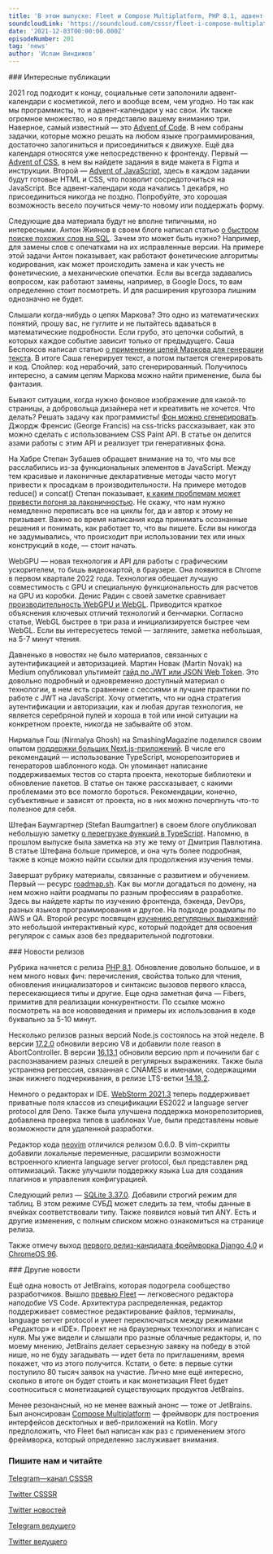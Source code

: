```yaml
---
title: 'В этом выпуске: Fleet и Compose Multiplatform, PHP 8.1, адвент-календари, гайд по JWT, статьи о цепях Маркова и фонетических алгоритмах, роадмапы по разным профессиям в IT.'
soundcloudLink: 'https://soundcloud.com/csssr/fleet-i-compose-multiplatform-php-81-gayd-po-jwt-tsepi-markova-roadmapy-po-it-professiyam'
date: '2021-12-03T00:00:00.000Z'
episodeNumber: 201
tag: 'news'
author: 'Ислам Виндижев'
---
```


<ParagraphWithImage imageName="manWithLaptop">
  ### Интересные публикации

2021 год подходит к концу, социальные сети заполонили адвент-календари с косметикой, лего и вообще всем, чем угодно. Но так как мы программисты, то и адвент-календари у нас свои. Их также огромное множество, но я представлю вашему вниманию три. Наверное, самый известный — это [Advent of Code](https://adventofcode.com/). В нем собраны задачки, которые можно решать на любом языке программирования, достаточно залогиниться и присоединиться к движухе. Ещё два календаря относятся уже непосредственно к фронтенду. Первый — [Advent of CSS](https://www.adventofcss.com/), в нем вы найдете задания в виде макета в Figma и инструкции. Второй — [Advent of JavaScript](https://www.adventofjs.com/), здесь в каждом задании будут готовые HTML и CSS, что позволит сосредоточиться на JavaScript. Все адвент-календари кода начались 1 декабря, но присоединиться никогда не поздно. Попробуйте, это хорошая возможность весело поучиться чему-то новому или поддержать форму.
</ParagraphWithImage>

Следующие два материала будут не вполне типичными, но интересными. Антон Жиянов в своем блоге написал статью [о быстром поиске похожих слов на SQL](https://antonz.ru/similar-words/). Зачем это может быть нужно? Например, для замены слов с опечатками на их исправленные версии. На примере этой задачи Антон показывает, как работают фонетические алгоритмы кодирования, как может происходить замена и как учесть не фонетические, а механические опечатки. Если вы всегда задавались вопросом, как работают замены, например, в Google Docs, то вам определенно стоит посмотреть. И для расширения кругозора лишним однозначно не будет.

Слышали когда-нибудь о цепях Маркова? Это одно из математических понятий, прошу вас, не гуглите и не пытайтесь вдаваться в математические подробности. Если грубо, это цепочки событий, в которых каждое событие зависит только от предыдущего. Саша Беспоясов написал статью [о применении цепей Маркова для генерации текста](https://bespoyasov.ru/blog/text-generation-with-markov-chains/). В итоге Саша генерирует текст, а потом пытается сгенерировать и код. Спойлер: код нерабочий, зато сгенерированный. Получилось интересно, а самим цепям Маркова можно найти применение, была бы фантазия.

Бывают ситуации, когда нужно фоновое изображение для какой-то страницы, а добровольца дизайнера нет и креативить не хочется. Что делать? Решать задачу как программисты! [Фон можно сгенерировать](https://css-tricks.com/creating-generative-patterns-with-the-css-paint-api/). Джордж Френсис (George Francis) на css-tricks рассказывает, как это можно сделать с использованием CSS Paint API. В статье он делится азами работы с этим API и реализует три генеративных фона.

На Хабре Степан Зубашев обращает внимание на то, что мы все расслабились из-за функциональных элементов в JavaScript. Между тем красивые и лаконичные декларативные методы часто могут привести к просадкам в производительности. На примере методов reduce() и concat() Степан показывает, [к каким проблемам может привести погоня за лаконичностью](https://habr.com/ru/post/590663/). Не скажу, что нам нужно немедленно переписать все на циклы for, да и автор к этому не призывает. Важно во время написания кода принимать осознанные решения и понимать, как работает то, что вы пишете. Если вы никогда не задумывались, что происходит при использовании тех или иных конструкций в коде, — стоит начать.

WebGPU — новая технология и API для работы с графическим ускорителем, то бишь видеокартой, в браузере. Она появится в Chrome в первом квартале 2022 года. Технология обещает лучшую совместимость с GPU и специальную функциональность для расчетов на GPU из коробки. Денис Радин с своей заметке сравнивает [производительность WebGPU и WebGL](https://pixelscommander.com/ru/javascript/webgpu-computations-performance-in-comparison-to-webgl/). Приводится краткое объяснения ключевых отличий технологий и бенчмарки. Согласно статье, WebGL быстрее в три раза и инициализируется быстрее чем WebGL. Если вы интересуетесь темой — загляните, заметка небольшая, на 5-7 минут чтения.

Давненько в новостях не было материалов, связанных с аутентификацией и авторизацией. Мартин Новак (Martin Novak) на Medium опубликовал ультимейт [гайд по JWT или JSON Web Token](https://betterprogramming.pub/jwt-ultimate-how-to-guide-with-best-practices-in-javascript-f7ba4c48dfbd). Это довольно подробный и одновременно доступный материал о технологии, в нем есть сравнение с сессиями и лучшие практики по работе с JWT на JavaScript. Хочу отметить, что ни одна стратегия аутентификации и авторизации, как и любая другая технология, не является серебряной пулей и хороша в той или иной ситуации на конкретном проекте, никогда не забывайте об этом.

Нирмалья Гош (Nirmalya Ghosh) на SmashingMagazine поделился своим опытом [поддержки больших Next.js-приложений](https://www.smashingmagazine.com/2021/11/maintain-large-nextjs-application/). В числе его рекомендаций — использование TypeScript, монорепозиториев и генераторов шаблонного кода. Он упоминает написание поддерживаемых тестов со старта проекта, некоторые библиотеки и обновление пакетов. В статье он также рассказывает, с какими проблемами это все помогло бороться. Рекомендации, конечно, субъективные и зависят от проекта, но в них можно почерпнуть что-то полезное для себя.

Штефан Баумгартнер (Stefan Baumgartner) в своем блоге опубликовал небольшую заметку [о перегрузке функций в TypeScript](https://fettblog.eu/typescript-function-overload/). Напомню, в прошлом выпуске была заметка на эту же тему от Дмитрия Павлютина. В статье Штефана больше примеров, и она чуть более подробная, также в конце можно найти ссылки для продолжения изучения темы.

Завершат рубрику материалы, связанные с развитием и обучением. Первый — ресурс [roadmap.sh](https://roadmap.sh/). Как вы могли догадаться по домену, на нем можно найти роадмапы по разным профессиям в разработке. Здесь вы найдете карты по изучению фронтенда, бэкенда, DevOps, разных языков программирования и другое. На подходе роадмапы по AWS и QA. Второй ресурс посвящен [изучению регулярных выражений](https://github.com/aykutkardas/regexlearn.com): это небольшой интерактивный курс, который подойдет для освоения регулярок с самых азов без предварительной подготовки.

<ParagraphWithImage imageName="laptopNews" >
  ### Новости релизов

Рубрика начнется с релиза [PHP 8.1](https://www.php.net/releases/8.1/en.php). Обновление довольно большое, и в нем много новых фич: перечисления, свойства только для чтения, обновления инициализаторов и синтаксис вызовов первого класса, пересекающиеся типы и другие. Еще одна заметная фича — Fibers, примитив для реализации конкурентности. По ссылке можно посмотреть на все нововведения и примеры их использования в коде буквально за 5-10 минут.
</ParagraphWithImage>

Несколько релизов разных версий Node.js состоялось на этой неделе. В версии [17.2.0](https://nodejs.org/en/blog/release/v17.2.0/) обновили версию V8 и добавили поле reason в AbortController. В версии [16.13.1](https://nodejs.org/en/blog/release/v16.13.1/) обновили версию npm и починили баг с распознаванием разных слешей в регулярных выражениях. Также была устранена регрессия, связанная с CNAMES и именами, содержащими знак нижнего подчеркивания, в релизе LTS-ветки [14.18.2](https://nodejs.org/en/blog/release/v14.18.2/).

Немного о редакторах и IDE. [WebStorm 2021.3](https://www.jetbrains.com/webstorm/whatsnew/) теперь поддерживает приватные поля классов из спецификации ES2022 и language server protocol для Deno. Также была улучшена поддержка монорепозиториев, добавлена проверка типов в шаблонах Vue, были представлены новые возможности для удаленной разработки.

Редактор кода [neovim](https://github.com/neovim/neovim/releases/tag/v0.6.0) отличился релизом 0.6.0. В vim-скрипты добавили локальные переменные, расширили возможности встроенного клиента language server protocol, был представлен ряд оптимизаций. Также улучшили поддержку языка Lua для создания плагинов и управления конфигурацией.

Следующий релиз — [SQLite 3.37.0](https://www.sqlite.org/releaselog/3_37_0.html). Добавили строгий режим для таблиц. В этом режиме СУБД может следить за тем, чтобы данные в ячейках соответствовали типу. Также появился новый тип ANY. Есть и другие изменения, с полным списком можно ознакомиться на странице релиза.

Также отмечу выход [первого релиз-кандидата фреймворка Django 4.0](https://www.djangoproject.com/weblog/2021/nov/22/django-40-rc1/) и [ChromeOS 96](https://chromereleases.googleblog.com/2021/11/stable-channel-update-for-chrome-os_30.html).

<ParagraphWithImage imageName="laptopNews" >
  ### Другие новости

Ещё одна новость от JetBrains, которая подогрела сообщество разработчиков. Вышло [превью Fleet](https://www.jetbrains.com/fleet/) — легковесного редактора наподобие VS Code. Архитектура распределенная, редактор поддерживает совместное редактирование файлов, терминалы, language server protocol и умеет переключаться между режимами «Редактор» и «IDE». Проект не на браузерных технологиях и написан с нуля. Мы уже видели и слышали про разные облачные редакторы, и, по моему мнению, JetBrains делает серьезную заявку на победу в этой нише, но не буду загадывать — идет бета по приглашениям, время покажет, что из этого получится. Кстати, о бете: в первые сутки поступило 80 тысяч заявок на участие. Лично мне ещё интересно, сколько в итоге он будет стоить и как монетизация Fleet будет соотноситься с монетизацией существующих продуктов JetBrains.
</ParagraphWithImage>

Менее резонансный, но не менее важный анонс — тоже от JetBrains. Был анонсирован [Compose Multiplatform](https://www.jetbrains.com/ru-ru/lp/compose-mpp/) — фреймворк для построения интерфейсов десктопных и веб-приложений на Kotlin. Могу предположить, что Fleet был написан как раз с применением этого фреймворка, который определенно заслуживает внимания.

  ### Пишите нам и читайте
  [Telegram—канал CSSSR](https://t.me/csssr)

  [Twitter CSSSR](https://twitter.com/csssr_dev)

  [Twitter новостей](https://twitter.com/csssr_news)

  [Telegram ведущего](https://t.me/Vindizh)

  [Twitter ведущего](https://twitter.com/Vindizh)
